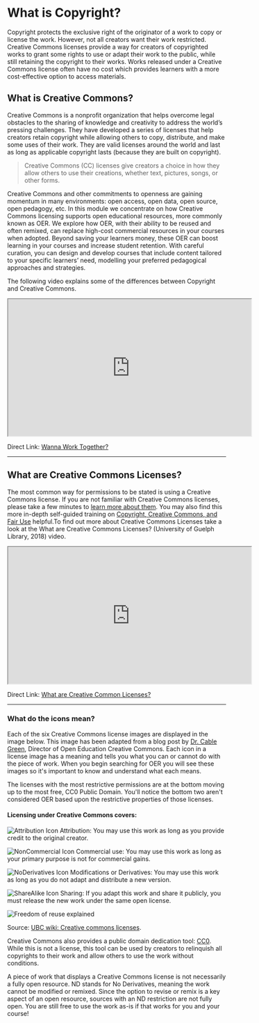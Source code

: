 # What is Copyright?

Copyright protects the exclusive right of the originator of a work to copy or license the work. However, not all creators want their work restricted. Creative Commons licenses provide a way for creators of copyrighted works to grant some rights to use or adapt their work to the public, while still retaining the copyright to their works. Works released under a Creative Commons license often have no cost which provides learners with a more cost-effective option to access materials.

## What is Creative Commons?

Creative Commons is a nonprofit organization that helps overcome legal obstacles to the sharing of knowledge and creativity to address the world’s pressing challenges. They have developed a series of licenses that help creators retain copyright while allowing others to copy, distribute, and make some uses of their work. They are valid licenses around the world and last as long as applicable copyright lasts (because they are built on copyright).

> Creative Commons (CC) licenses give creators a choice in how they allow others to use their creations, whether text, pictures, songs, or other forms.

Creative Commons and other commitments to openness are gaining momentum in many environments: open access, open data, open source, open pedagogy, etc. In this module we concentrate on how Creative Commons licensing supports open educational resources, more commonly known as OER. We explore how OER, with their ability to be reused and often remixed, can replace high-cost commercial resources in your courses when adopted. Beyond saving your learners money, these OER can boost learning in your courses and increase student retention. With careful curation, you can design and develop courses that include content tailored to your specific learners’ need, modelling your preferred pedagogical approaches and strategies.

The following video explains some of the differences between Copyright and Creative Commons.

<div class="video-container-4by3"><iframe width="560" height="315" src="https://www.youtube.com/embed/q0VzUigrb_g"></iframe></div>

Direct Link: [Wanna Work Together?](https://youtu.be/q0VzUigrb_g)

* * *

## What are Creative Commons Licenses?

The most common way for permissions to be stated is using a Creative Commons license. If you are not familiar with Creative Commons licenses, please take a few minutes to [learn more about them](https://en.wikipedia.org/wiki/Creative_Commons). You may also find this more in-depth self-guided training on [Copyright, Creative Commons, and Fair Use](https://libguides.consortiumlibrary.org/OERtraining) helpful.To find out more about Creative Commons Licenses take a look at the What are Creative Commons Licenses? (University of Guelph Library, 2018) video.

<div class="video-container-4by3"><iframe width="560" height="315" src="https://www.youtube.com/embed/srVPLrmlBJY"></iframe></div>

Direct Link: [What are Creative Common Licenses?](https://youtu.be/srVPLrmlBJY)

* * *

### What do the icons mean?

Each of the six Creative Commons license images are displayed in the image below. This image has been adapted from a blog post by [Dr. Cable Green](https://www.yearofopen.org/article/week-2-how-to-decide-which-open-licenses-to-use-on-your-work-who-is-using-open-licensing-international-examples/), Director of Open Education Creative Commons. Each icon in a license image has a meaning and tells you what you can or cannot do with the piece of work. When you begin searching for OER you will see these images so it's important to know and understand what each means.

The licenses with the most restrictive permissions are at the bottom moving up to the most free, CC0 Public Domain. You'll notice the bottom two aren't considered OER based upon the restrictive properties of those licenses.

#### Licensing under Creative Commons covers:

![Attribution Icon](https://mirrors.creativecommons.org/presskit/icons/by.png) Attribution: You may use this work as long as you provide credit to the original creator.

![NonCommercial Icon](https://mirrors.creativecommons.org/presskit/icons/nc.png) Commercial use: You may use this work as long as your primary purpose is not for commercial gains.

![NoDerivatives Icon](https://mirrors.creativecommons.org/presskit/icons/nd.png) Modifications or Derivatives: You may use this work as long as you do not adapt and distribute a new version.

![ShareAlike Icon](https://mirrors.creativecommons.org/presskit/icons/sa.png) Sharing: If you adapt this work and share it publicly, you must release the new work under the same open license.

![Freedom of reuse explained](https://elearn.waikato.ac.nz/draftfile.php/90614/user/draft/623089264/oer.png)

Source: [UBC wiki: Creative commons licenses](http://wiki.ubc.ca/UBC_Wiki:Creative_Commons_Licenses "UBC wiki: Creative commons licenses").

Creative Commons also provides a public domain dedication tool: [CC0](https://creativecommons.org/publicdomain/zero/1.0/). While this is not a license, this tool can be used by creators to relinquish all copyrights to their work and allow others to use the work without conditions.

A piece of work that displays a Creative Commons license is not necessarily a fully open resource. ND stands for No Derivatives, meaning the work cannot be modified or remixed. Since the option to revise or remix is a key aspect of an open resource, sources with an ND restriction are not fully open. You are still free to use the work as-is if that works for you and your course!

